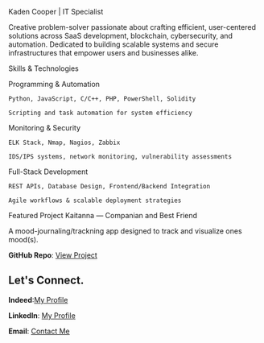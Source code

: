 

Kaden Cooper | IT Specialist

Creative problem-solver passionate about crafting efficient, user-centered solutions across SaaS development, blockchain, cybersecurity, and automation.
Dedicated to building scalable systems and secure infrastructures that empower users and businesses alike.

 Skills & Technologies
 
 Programming & Automation

    Python, JavaScript, C/C++, PHP, PowerShell, Solidity

    Scripting and task automation for system efficiency

 Monitoring & Security

    ELK Stack, Nmap, Nagios, Zabbix

    IDS/IPS systems, network monitoring, vulnerability assessments

 Full-Stack Development

    REST APIs, Database Design, Frontend/Backend Integration

    Agile workflows & scalable deployment strategies

 Featured Project
Kaitanna — Companian and Best Friend

A mood-journaling/trackning app designed to track and visualize ones mood(s).

**GitHub Repo**: [View Project](https://github.com/kadencooper2005/Kaitanna)  



## Let's Connect.

**Indeed**:[My Profile](https://profile.indeed.com/?hl=en_US&co=US&from=gnav-homepage)

**LinkedIn**: [My Profile](https://www.linkedin.com/in/kaden-cooper-840192276/?trk=opento_sprofile_topcard)  

**Email**: [Contact Me](mailto:kadencooper608@gmail.com)  


